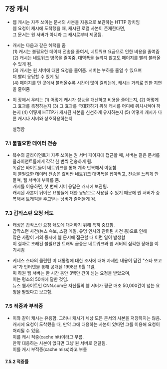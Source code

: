 

## 7장 캐시

- 웹 캐시는 자주 쓰이는 문서의 사본을 자동으로 보관하는 HTTP 장치임    
  웹 요청이 캐시에 도착했을 때, 캐시된 로컬 사본이 존재한다면,  
  그 문서는 원 서버가 아니라 그 캐시로부터 제공됨.  
  

- 캐시는 다음과 같은 혜택을 줌  
  (1) 캐시는 불필요한 데이터 전송을 줄여서, 네트워크 요금으로 인한 비용을 줄여줌   
  (2) 캐시는 네트워크 병목을 줄여줌. 대역폭을 늘리지 않고도 페이지를 빨리 불러올 수 있게 됨.  
  (3) 캐시는 원 서버에 대한 요청을 줄여줌. 서버는 부하를 줄일 수 있으며  
      더 빨리 응답할 수 있게 됨  
  (4) 페이지를 먼 곳에서 불러올수록 시간이 많이 걸리는데, 캐시는 거리로 인한 지연을 줄여줌  
  
  
- 이 장에서 우리는 
  (1) 어떻게 캐시가 성능을 개선하고 비용을 줄이는지,
  (2) 어떻게 그 효과를 측정하는지
  (3) 그 효과를 극대화하기 위해 캐시를 어디에 위치시켜야 하는지
  (4) 어떻게 HTTP가 캐시된 사본을 신선하게 유지하는지
  (5) 어떻게 캐시가 다른 캐시나 서버와 상호작용하는지 
  
  설명함
  

### 7.1 불필요한 데이터 전송

- 복수의 클라이언트가 자주 쓰이는 원 서버 페이지에 접근할 때, 
  서버는 같은 문서를 클라이언트들에게 각각 한 번씩 전송하게 됨.  
  똑같은 바이트들이 네트워크를 통해 계속 반복해서 이동함.  
  이 불필요한 데이터 전송은 값비싼 네트워크 대역폭을 잡아먹고, 전송을 느리게 만들며, 웹 서버에 부하를 줌.  
  캐시를 이용하면, 첫 번째 서버 응답은 캐시에 보관됨.  
  캐시된 사본이 뒤이은 요청들에 대한 응답으로 사용될 수 있기 때문에 원 서버가 중복해서 트래픽을 주고받는 낭비가 줄어들게 됨.  
  
 
### 7.3 갑작스런 요청 쇄도 

- 캐싱은 갑작스런 요청 쇄도에 대처하기 위해 특히 중요함.  
  갑작스런 사건(뉴스 속보, 스팸 메일, 유명 인사와 관련된 사건 등)으로 인해  
  많은 사람이 거의 동시에 웹 문서에 접근할 때 이런 일이 발생함  
  이 결과로 초래된 불필요한 트래픽 급증은 네트워크와 웹 서버의 심각한 장애를 야기시킴  
  
- 케네스 스타의 클린턴 미 대통령에 대한 조사에 대해 자세한 내용이 담긴 
  "스타 보고서"가 인터넷을 통해 공개된 1998년 9월 11일,   
  미 하원 웹 서버는 한 시간 동안 3백만 건이 넘는 요청을 받았으며,  
  이는 평소의 50배에 달한 것임.  
  뉴스 웹사이트인 CNN.com은 자신들의 웹 서버가 평균 매초 50,000건이 넘는 요청을 받았다고 보고함. 
  
  
### 7.5 적중과 부적중

- 이와 같이 캐시는 유용함. 그러나 캐시가 세상 모든 문서의 사본을 저장하지는 않음.  
  캐시에 요청이 도착했을 때, 만약 그에 대응하는 사본이 있따면 그를 이용해 요청이 처리될 수 있음.  
  이를 캐시 적중(cache hit)이라고 부름.  
  만약 대응하는 사본이 없다면 그냥 원 서버로 전달됨.  
  이를 캐시 부적중(cache miss)라고 부름  
  
  
#### 7.5.2 적중률  
  
  
  
  
  
